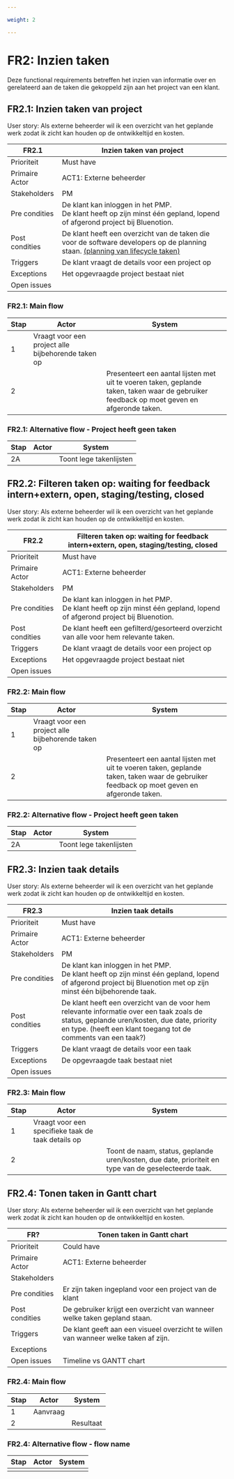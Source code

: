```yaml
---

weight: 2

---
```


# FR2: Inzien taken

Deze functional requirements betreffen het inzien van informatie over en gerelateerd aan de taken die gekoppeld zijn aan het project van een klant.

## FR2.1: Inzien taken van project

User story: Als externe beheerder wil ik een overzicht van het geplande werk zodat ik zicht kan houden op de ontwikkeltijd en kosten.

| FR2.1 | Inzien taken van project |
|---|---|
| Prioriteit | Must have  |
| Primaire Actor | ACT1: Externe beheerder |
| Stakeholders | PM |
| Pre condities | De klant kan inloggen in het PMP. </br> De klant heeft op zijn minst één gepland, lopend of afgerond project bij Bluenotion. |
| Post condities | De klant heeft een overzicht van de taken die voor de software developers op de planning staan. [(planning van lifecycle taken)](../FunctioneelOntwerp.md#lifecycle-aanvragen) |
| Triggers | De klant vraagt de details voor een project op |
| Exceptions | Het opgevraagde project bestaat niet |
| Open issues |  |

### FR2.1: Main flow

|Stap | Actor | System |
|---|---|---|
| 1 | Vraagt voor een project alle bijbehorende taken op |  |
| 2 |  | Presenteert een aantal lijsten met uit te voeren taken, geplande taken, taken waar de gebruiker feedback op moet geven en afgeronde taken. |

### FR2.1: Alternative flow - Project heeft geen taken

|Stap | Actor | System |
|---|---|---|
| 2A |  | Toont lege takenlijsten |

## FR2.2: Filteren taken op: waiting for feedback intern+extern, open, staging/testing, closed

User story: Als externe beheerder wil ik een overzicht van het geplande werk zodat ik zicht kan houden op de ontwikkeltijd en kosten.

| FR2.2 | Filteren taken op: waiting for feedback intern+extern, open, staging/testing, closed |
|---|---|
| Prioriteit | Must have  |
| Primaire Actor | ACT1: Externe beheerder |
| Stakeholders | PM |
| Pre condities | De klant kan inloggen in het PMP. </br> De klant heeft op zijn minst één gepland, lopend of afgerond project bij Bluenotion. |
| Post condities | De klant heeft een gefilterd/gesorteerd overzicht van alle voor hem relevante taken. |
| Triggers | De klant vraagt de details voor een project op |
| Exceptions | Het opgevraagde project bestaat niet |
| Open issues |  |

### FR2.2: Main flow

|Stap | Actor | System |
|---|---|---|
| 1 | Vraagt voor een project alle bijbehorende taken op |  |
| 2 |  | Presenteert een aantal lijsten met uit te voeren taken, geplande taken, taken waar de gebruiker feedback op moet geven en afgeronde taken. |

### FR2.2: Alternative flow - Project heeft geen taken

|Stap | Actor | System |
|---|---|---|
| 2A |  | Toont lege takenlijsten |

## FR2.3: Inzien taak details

User story: Als externe beheerder wil ik een overzicht van het geplande werk zodat ik zicht kan houden op de ontwikkeltijd en kosten.

| FR2.3 | Inzien taak details |
|---|---|
| Prioriteit | Must have  |
| Primaire Actor | ACT1: Externe beheerder |
| Stakeholders | PM |
| Pre condities | De klant kan inloggen in het PMP. </br> De klant heeft op zijn minst één gepland, lopend of afgerond project bij Bluenotion met op zijn minst één bijbehorende taak. |
| Post condities | De klant heeft een overzicht van de voor hem relevante informatie over een taak zoals de status, geplande uren/kosten, due date, priority en type. (heeft een klant toegang tot de comments van een taak?) |
| Triggers | De klant vraagt de details voor een taak |
| Exceptions | De opgevraagde taak bestaat niet |
| Open issues |  |

### FR2.3: Main flow

|Stap | Actor | System |
|---|---|---|
| 1 | Vraagt voor een specifieke taak de taak details op |  |
| 2 |  | Toont de naam, status, geplande uren/kosten, due date, prioriteit en type van de geselecteerde taak. |

## FR2.4: Tonen taken in Gantt chart

User story: Als externe beheerder wil ik een overzicht van het geplande werk zodat ik zicht kan houden op de ontwikkeltijd en kosten.

| FR? | Tonen taken in Gantt chart |
|---|---|
| Prioriteit | Could have |
| Primaire Actor | ACT1: Externe beheerder  |
| Stakeholders |  |
| Pre condities | Er zijn taken ingepland voor een project van de klant |
| Post condities | De gebruiker krijgt een overzicht van wanneer welke taken gepland staan. |
| Triggers | De klant geeft aan een visueel overzicht te willen van wanneer welke taken af zijn. |
| Exceptions |  |
| Open issues | Timeline vs GANTT chart |

### FR2.4: Main flow

|Stap | Actor | System |
|---|---|---|
| 1 | Aanvraag |  |
| 2 |  | Resultaat |

### FR2.4: Alternative flow - flow name

|Stap | Actor | System |
|---|---|---|
|  |  |  |


<!-- ## FR2.6: Comments toevoegen op aanvraag/taak

| FR2.6 | Comments toevoegen op  aanvraag/taak |
|---|---|
| Prioriteit | Must have  |
| Primaire Actor | ACT2  |
| Stakeholders | ACT1 |
| Pre condities | Er is een taak of aanvraag gekoppeld aan de klant zijn/haar project |
| Post condities | Het bericht van de klant is opgenomen in de Productive.io comments |
| Triggers | De klant geeft aan een bericht bij een taak neer te willen zetten. |
| Exceptions |  |
| Open issues |  |

### FR2.6: Main flow

|Stap | Actor | System |
|---|---|---|
|  |  |  |
|  |  |  |

### FR2.6: Alternative flow - flow name

|Stap | Actor | System |
|---|---|---|
|  |  |  | -->

